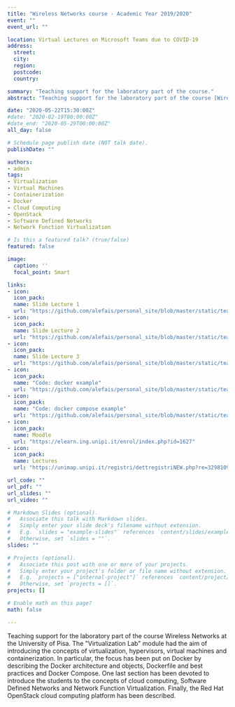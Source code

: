 ```yaml
---
title: "Wireless Networks course - Academic Year 2019/2020"
event: ""
event_url: ""

location: Virtual Lectures on Microsoft Teams due to COVID-19
address:
  street: 
  city: 
  region: 
  postcode: 
  country: 

summary: "Teaching support for the laboratory part of the course."
abstract: "Teaching support for the laboratory part of the course [Wireless Networks](https://unimap.unipi.it/registri/dettregistriNEW.php?re=3298109::::&ri=9677) of the Telecommunications Engineering and Computer Science and Networking Master's Degrees at the University of Pisa."

date: "2020-05-22T15:30:00Z"
#date: "2020-02-19T00:00:00Z"
#date_end: "2020-05-29T00:00:00Z"
all_day: false

# Schedule page publish date (NOT talk date).
publishDate: ""

authors: 
- admin
tags: 
- Virtualization
- Virtual Machines
- Containerization
- Docker
- Cloud Computing
- OpenStack
- Software Defined Networks
- Network Function Virtualization

# Is this a featured talk? (true/false)
featured: false

image:
  caption: ''
  focal_point: Smart

links: 
- icon: 
  icon_pack: 
  name: Slide Lecture 1
  url: "https://github.com/alefais/personal_site/blob/master/static/teaching/wirelessnetworks2020/lec1.pdf"
- icon: 
  icon_pack: 
  name: Slide Lecture 2
  url: "https://github.com/alefais/personal_site/blob/master/static/teaching/wirelessnetworks2020/lec2.pdf"
- icon: 
  icon_pack: 
  name: Slide Lecture 3
  url: "https://github.com/alefais/personal_site/blob/master/static/teaching/wirelessnetworks2020/lec3.pdf"
- icon: 
  icon_pack: 
  name: "Code: docker example"
  url: "https://github.com/alefais/personal_site/blob/master/static/teaching/wirelessnetworks2020/docker"
- icon: 
  icon_pack: 
  name: "Code: docker compose example"
  url: "https://github.com/alefais/personal_site/blob/master/static/teaching/wirelessnetworks2020/docker-compose"
- icon: 
  icon_pack: 
  name: Moodle
  url: "https://elearn.ing.unipi.it/enrol/index.php?id=1627"
- icon: 
  icon_pack: 
  name: Lectures
  url: "https://unimap.unipi.it/registri/dettregistriNEW.php?re=3298109::::&ri=9677"

url_code: ""
url_pdf: ""
url_slides: ""
url_video: ""

# Markdown Slides (optional).
#   Associate this talk with Markdown slides.
#   Simply enter your slide deck's filename without extension.
#   E.g. `slides = "example-slides"` references `content/slides/example-slides.md`.
#   Otherwise, set `slides = ""`.
slides: ""

# Projects (optional).
#   Associate this post with one or more of your projects.
#   Simply enter your project's folder or file name without extension.
#   E.g. `projects = ["internal-project"]` references `content/project/deep-learning/index.md`.
#   Otherwise, set `projects = []`.
projects: []

# Enable math on this page?
math: false

---
```


Teaching support for the laboratory part of the course Wireless Networks at the University of Pisa. The "Virtualization Lab" module had the aim of introducing the concepts of virtualization, hypervisors, virtual machines and containerization. In particular, the focus has been put on Docker by describing the Docker architecture and objects, Dockerfile and best practices and Docker Compose. One last section has been devoted to introduce the students to the concepts of cloud computing, Software Defined Networks and Network Function Virtualization. Finally, the Red Hat OpenStack cloud computing platform has been described.